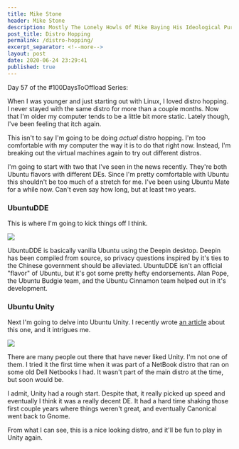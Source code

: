 ```yaml
---
title: Mike Stone
header: Mike Stone
description: Mostly The Lonely Howls Of Mike Baying His Ideological Purity At The Moon
post_title: Distro Hopping
permalink: /distro-hopping/
excerpt_separator: <!--more-->
layout: post
date: 2020-06-24 23:29:41
published: true
---
```


Day 57 of the #100DaysToOffload Series:

When I was younger and just starting out with Linux, I loved distro hopping. I never stayed with the same distro for more than a couple months. Now that I'm older my computer tends to be a little bit more static. Lately though, I've been feeling that itch again.

<!--more-->

This isn't to say I'm going to be doing _actual_ distro hopping. I'm too comfortable with my computer the way it is to do that right now. Instead, I'm breaking out the virtual machines again to try out different distros.

I'm going to start with two that I've seen in the news recently. They're both Ubuntu flavors with different DEs. Since I'm pretty comfortable with Ubuntu this shouldn't be too much of a stretch for me. I've been using Ubuntu Mate for a while now. Can't even say how long, but at least two years.

### UbuntuDDE

This is where I'm going to kick things off I think.

![](https://i.snap.as/VOz1tbi.jpg)

UbuntuDDE is basically vanilla Ubuntu using the Deepin desktop. Deepin has been compiled from source, so privacy questions inspired by it's ties to the Chinese government should be alleviated. UbuntuDDE isn't an official "flavor" of Ubuntu, but it's got some pretty hefty endorsements. Alan Pope, the Ubuntu Budgie team, and the Ubuntu Cinnamon team helped out in it's development.


### Ubuntu Unity

Next I'm going to delve into Ubuntu Unity. I recently wrote [an article](https://mikestone.me/ubuntu-unity) about this one, and it intrigues me. 

![](https://i.snap.as/wczUWgj.jpeg)

There are many people out there that have never liked Unity. I'm not one of them. I tried it the first time when it was part of a NetBook distro that ran on some old Dell Netbooks I had. It wasn't part of the main distro at the time, but soon would be. 

I admit, Unity had a rough start. Despite that, it really picked up speed and eventually I think it was a really decent DE. It had a hard time shaking those first couple years where things weren't great, and eventually Canonical went back to Gnome. 

From what I can see, this is a nice looking distro, and it'll be fun to play in Unity again.